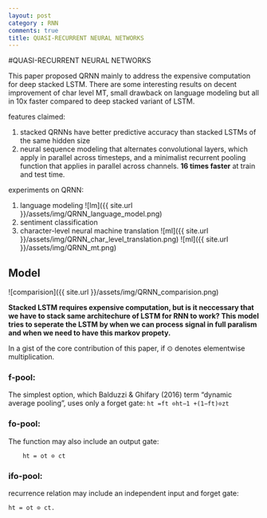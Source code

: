 ```yaml
---
layout: post
category : RNN
comments: true
title: QUASI-RECURRENT NEURAL NETWORKS
---
```


#QUASI-RECURRENT NEURAL NETWORKS

This paper proposed QRNN mainly to address the expensive computation for deep stacked LSTM. There are some interesting results on decent improvement of char level MT, small drawback on language modeling but all in 10x faster compared to deep stacked variant of LSTM.

features claimed:
1. stacked QRNNs have better predictive accuracy than stacked LSTMs of the same hidden size
2. neural sequence modeling that alternates convolutional layers, which apply in parallel across timesteps, and a minimalist recurrent pooling function that applies in parallel across channels. **16 times faster** at train and test time.

experiments on QRNN:
1. language modeling
![lm]({{ site.url }}/assets/img/QRNN_language_model.png)
2. sentiment classification
3. character-level neural machine translation
![ml]({{ site.url }}/assets/img/QRNN_char_level_translation.png)
![ml]({{ site.url }}/assets/img/QRNN_mt.png)


## Model

![comparision]({{ site.url }}/assets/img/QRNN_comparision.png)

**Stacked LSTM requires expensive computation, but is it neccessary that we have to stack same architechure of LSTM for RNN to work?
This model tries to seperate the LSTM by when we can process signal in full paralism and when we need to have this markov propety.**

In a gist of the core contribution of this paper, if ⊙ denotes elementwise multiplication.

### f-pool:

The simplest option, which Balduzzi & Ghifary (2016) term “dynamic average pooling”, uses only a forget gate:
	`ht =ft ⊙ht−1 +(1−ft)⊙zt`
	
### fo-pool:

The function may also include an output gate: 
```ct =ft ⊙ct−1 +(1−ft)⊙zt, 
	ht = ot ⊙ ct
```

### ifo-pool:

recurrence relation may include an independent input and forget gate:
```ct =ft ⊙ct−1 +it ⊙zt,
ht = ot ⊙ ct.
```

